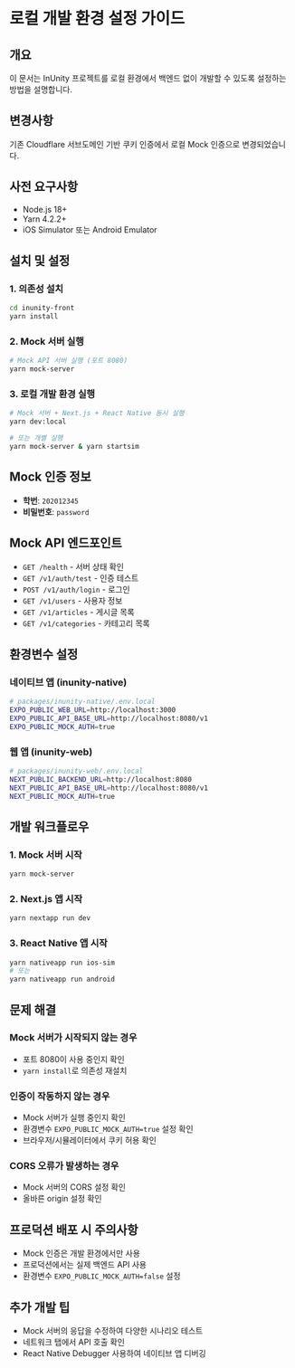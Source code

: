 # 로컬 개발 환경 설정 가이드

## 개요
이 문서는 InUnity 프로젝트를 로컬 환경에서 백엔드 없이 개발할 수 있도록 설정하는 방법을 설명합니다.

## 변경사항
기존 Cloudflare 서브도메인 기반 쿠키 인증에서 로컬 Mock 인증으로 변경되었습니다.

## 사전 요구사항
- Node.js 18+ 
- Yarn 4.2.2+
- iOS Simulator 또는 Android Emulator

## 설치 및 설정

### 1. 의존성 설치
```bash
cd inunity-front
yarn install
```

### 2. Mock 서버 실행
```bash
# Mock API 서버 실행 (포트 8080)
yarn mock-server
```

### 3. 로컬 개발 환경 실행
```bash
# Mock 서버 + Next.js + React Native 동시 실행
yarn dev:local

# 또는 개별 실행
yarn mock-server & yarn startsim
```

## Mock 인증 정보
- **학번**: `202012345`
- **비밀번호**: `password`

## Mock API 엔드포인트
- `GET /health` - 서버 상태 확인
- `GET /v1/auth/test` - 인증 테스트
- `POST /v1/auth/login` - 로그인
- `GET /v1/users` - 사용자 정보
- `GET /v1/articles` - 게시글 목록
- `GET /v1/categories` - 카테고리 목록

## 환경변수 설정

### 네이티브 앱 (inunity-native)
```bash
# packages/inunity-native/.env.local
EXPO_PUBLIC_WEB_URL=http://localhost:3000
EXPO_PUBLIC_API_BASE_URL=http://localhost:8080/v1
EXPO_PUBLIC_MOCK_AUTH=true
```

### 웹 앱 (inunity-web)
```bash
# packages/inunity-web/.env.local
NEXT_PUBLIC_BACKEND_URL=http://localhost:8080
NEXT_PUBLIC_API_BASE_URL=http://localhost:8080/v1
NEXT_PUBLIC_MOCK_AUTH=true
```

## 개발 워크플로우

### 1. Mock 서버 시작
```bash
yarn mock-server
```

### 2. Next.js 앱 시작
```bash
yarn nextapp run dev
```

### 3. React Native 앱 시작
```bash
yarn nativeapp run ios-sim
# 또는
yarn nativeapp run android
```

## 문제 해결

### Mock 서버가 시작되지 않는 경우
- 포트 8080이 사용 중인지 확인
- `yarn install`로 의존성 재설치

### 인증이 작동하지 않는 경우
- Mock 서버가 실행 중인지 확인
- 환경변수 `EXPO_PUBLIC_MOCK_AUTH=true` 설정 확인
- 브라우저/시뮬레이터에서 쿠키 허용 확인

### CORS 오류가 발생하는 경우
- Mock 서버의 CORS 설정 확인
- 올바른 origin 설정 확인

## 프로덕션 배포 시 주의사항
- Mock 인증은 개발 환경에서만 사용
- 프로덕션에서는 실제 백엔드 API 사용
- 환경변수 `EXPO_PUBLIC_MOCK_AUTH=false` 설정

## 추가 개발 팁
- Mock 서버의 응답을 수정하여 다양한 시나리오 테스트
- 네트워크 탭에서 API 호출 확인
- React Native Debugger 사용하여 네이티브 앱 디버깅

